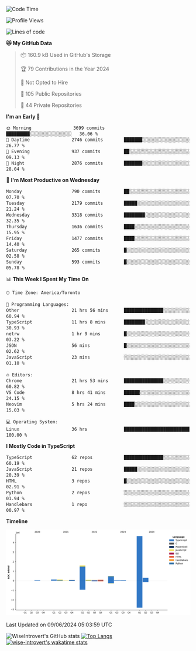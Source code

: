 <!--START_SECTION:waka-->
![Code Time](http://img.shields.io/badge/Code%20Time-1%2C691%20hrs%206%20mins-blue)

![Profile Views](http://img.shields.io/badge/Profile%20Views-5-blue)

![Lines of code](https://img.shields.io/badge/From%20Hello%20World%20I%27ve%20Written-7.7%20million%20lines%20of%20code-blue)

**🐱 My GitHub Data** 

> 📦 160.9 kB Used in GitHub's Storage 
 > 
> 🏆 79 Contributions in the Year 2024
 > 
> 🚫 Not Opted to Hire
 > 
> 📜 105 Public Repositories 
 > 
> 🔑 44 Private Repositories 
 > 
**I'm an Early 🐤** 

```text
🌞 Morning                3699 commits        █████████░░░░░░░░░░░░░░░░   36.06 % 
🌆 Daytime                2746 commits        ███████░░░░░░░░░░░░░░░░░░   26.77 % 
🌃 Evening                937 commits         ██░░░░░░░░░░░░░░░░░░░░░░░   09.13 % 
🌙 Night                  2876 commits        ███████░░░░░░░░░░░░░░░░░░   28.04 % 
```
📅 **I'm Most Productive on Wednesday** 

```text
Monday                   790 commits         ██░░░░░░░░░░░░░░░░░░░░░░░   07.70 % 
Tuesday                  2179 commits        █████░░░░░░░░░░░░░░░░░░░░   21.24 % 
Wednesday                3318 commits        ████████░░░░░░░░░░░░░░░░░   32.35 % 
Thursday                 1636 commits        ████░░░░░░░░░░░░░░░░░░░░░   15.95 % 
Friday                   1477 commits        ████░░░░░░░░░░░░░░░░░░░░░   14.40 % 
Saturday                 265 commits         █░░░░░░░░░░░░░░░░░░░░░░░░   02.58 % 
Sunday                   593 commits         █░░░░░░░░░░░░░░░░░░░░░░░░   05.78 % 
```


📊 **This Week I Spent My Time On** 

```text
🕑︎ Time Zone: America/Toronto

💬 Programming Languages: 
Other                    21 hrs 56 mins      ███████████████░░░░░░░░░░   60.94 % 
TypeScript               11 hrs 8 mins       ████████░░░░░░░░░░░░░░░░░   30.93 % 
netrw                    1 hr 9 mins         █░░░░░░░░░░░░░░░░░░░░░░░░   03.22 % 
JSON                     56 mins             █░░░░░░░░░░░░░░░░░░░░░░░░   02.62 % 
JavaScript               23 mins             ░░░░░░░░░░░░░░░░░░░░░░░░░   01.10 % 

🔥 Editors: 
Chrome                   21 hrs 53 mins      ███████████████░░░░░░░░░░   60.82 % 
VS Code                  8 hrs 41 mins       ██████░░░░░░░░░░░░░░░░░░░   24.15 % 
Neovim                   5 hrs 24 mins       ████░░░░░░░░░░░░░░░░░░░░░   15.03 % 

💻 Operating System: 
Linux                    36 hrs              █████████████████████████   100.00 % 
```

**I Mostly Code in TypeScript** 

```text
TypeScript               62 repos            ███████████████░░░░░░░░░░   60.19 % 
JavaScript               21 repos            █████░░░░░░░░░░░░░░░░░░░░   20.39 % 
HTML                     3 repos             █░░░░░░░░░░░░░░░░░░░░░░░░   02.91 % 
Python                   2 repos             ░░░░░░░░░░░░░░░░░░░░░░░░░   01.94 % 
Handlebars               1 repo              ░░░░░░░░░░░░░░░░░░░░░░░░░   00.97 % 
```



**Timeline**

![Lines of Code chart](https://raw.githubusercontent.com/wise-introvert/wise-introvert/master/assets/bar_graph.png)


 Last Updated on 09/06/2024 05:03:59 UTC
<!--END_SECTION:waka-->

![WiseIntrovert's GitHub stats](https://github-readme-stats.vercel.app/api?username=wise-introvert&count_private=true&show_icons=true)
[![Top Langs](https://github-readme-stats.vercel.app/api/top-langs/?username=wise-introvert&langs_count=10)](https://github.com/anuraghazra/github-readme-stats)
[![wise-introvert's wakatime stats](https://github-readme-stats.vercel.app/api/wakatime?username=wiseintrovert)](https://github.com/anuraghazra/github-readme-stats)
